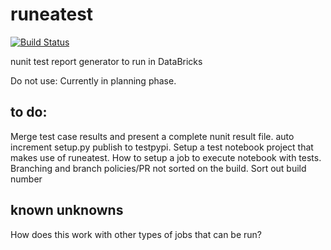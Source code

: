 # runeatest

[![Build Status](https://dev.azure.com/sabinio/sabin.io%20public/_apis/build/status/RichieBzzzt.runeatest?branchName=master)](https://dev.azure.com/sabinio/sabin.io%20public/_build/latest?definitionId=250&branchName=master)

nunit test report generator to run in DataBricks

Do not use: Currently in planning phase.

## to do:

Merge test case results and present a complete nunit result file.
auto increment setup.py
publish to testpypi.
Setup a test notebook project that makes use of runeatest.
How to setup a job to execute notebook with tests.
Branching and branch policies/PR not sorted on the build.
Sort out build number

## known unknowns
How does this work with other types of jobs that can be run?
